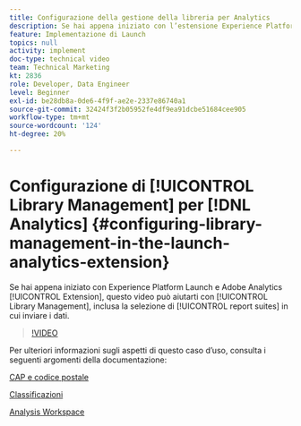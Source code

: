 ```yaml
---
title: Configurazione della gestione della libreria per Analytics
description: Se hai appena iniziato con l’estensione Experience Platform Launch per Adobe Analytics, questo video può aiutarti con la parte di gestione della libreria della configurazione, inclusa la selezione delle suite di rapporti in cui desideri inviare i dati.
feature: Implementazione di Launch
topics: null
activity: implement
doc-type: technical video
team: Technical Marketing
kt: 2836
role: Developer, Data Engineer
level: Beginner
exl-id: be28db8a-0de6-4f9f-ae2e-2337e86740a1
source-git-commit: 32424f3f2b05952fe4df9ea91dcbe51684cee905
workflow-type: tm+mt
source-wordcount: '124'
ht-degree: 20%

---
```


# Configurazione di [!UICONTROL Library Management] per [!DNL Analytics] {#configuring-library-management-in-the-launch-analytics-extension}

Se hai appena iniziato con Experience Platform Launch e Adobe Analytics [!UICONTROL Extension], questo video può aiutarti con [!UICONTROL Library Management], inclusa la selezione di [!UICONTROL report suites] in cui inviare i dati.

>[!VIDEO](https://video.tv.adobe.com/v/27092/?quality=12)

Per ulteriori informazioni sugli aspetti di questo caso d’uso, consulta i seguenti argomenti della documentazione:

[CAP e codice postale](https://docs.adobe.com/help/en/analytics/components/variables/dimensions-reports/reports-zip.html)

[Classificazioni](https://docs.adobe.com/content/help/it-IT/analytics/components/classifications/c-classifications.html)

[Analysis Workspace](https://docs.adobe.com/content/help/it-IT/analytics/analyze/analysis-workspace/home.translate.html)
